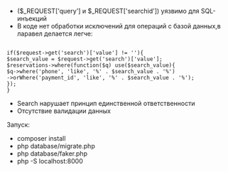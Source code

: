 <ul>
<li>($_REQUEST['query'] и $_REQUEST['searchid']) уязвимо для SQL-инъекций</li>
<li>В коде нет обработки исключений для операций с базой данных,в ларавел делается легче:</li>
</ul>
<code>
if($request->get('search')['value'] != ''){
$search_value = $request->get('search')['value'];
$reservations->where(function($q) use($search_value){
$q->where('phone', 'like', '%' . $search_value . '%')
->orWhere('payment_id', 'like', '%' . $search_value . '%');
});
} 
</code>
<ul>
<li>Search нарушает принцип единственной ответственности</li>
<li>Отсутствие валидации данных</li>
</ul>
Запуск:
<ul>
<li>composer install</li>
<li>php database/migrate.php</li>
<li>php database/faker.php</li>
<li>php -S localhost:8000</li>
</ul>

